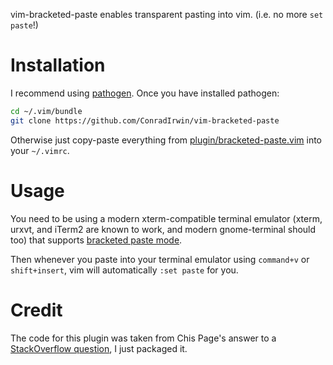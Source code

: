 vim-bracketed-paste enables transparent pasting into vim. (i.e. no more `set paste`!)

Installation
============

I recommend using [pathogen](https://github.com/tpope/pathogen). Once you have installed pathogen:

```bash
cd ~/.vim/bundle
git clone https://github.com/ConradIrwin/vim-bracketed-paste
```

Otherwise just copy-paste everything from [plugin/bracketed-paste.vim](https://github.com/ConradIrwin/vim-bracketed-paste/blob/master/plugin/bracketed-paste.vim) into your `~/.vimrc`.

Usage
=====

You need to be using a modern xterm-compatible terminal emulator (xterm, urxvt, and iTerm2 are known to work, and modern gnome-terminal should too) that supports [bracketed paste mode](http://cirw.in/blog/bracketed-paste).

Then whenever you paste into your terminal emulator using `command+v` or `shift+insert`, vim will automatically `:set paste` for you.

Credit
======

The code for this plugin was taken from Chis Page's answer to a [StackOverflow question](http://stackoverflow.com/questions/5585129/pasting-code-into-terminal-window-into-vim-on-mac-os-x), I just packaged it.
